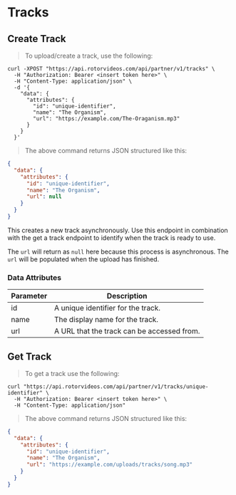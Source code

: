 # Tracks

## Create Track

> To upload/create a track, use the following:

```shell
curl -XPOST "https://api.rotorvideos.com/api/partner/v1/tracks" \
  -H "Authorization: Bearer <insert token here>" \
  -H "Content-Type: application/json" \
  -d '{
    "data": {
      "attributes": {
        "id": "unique-identifier",
        "name": "The Organism",
        "url": "https://example.com/The-Oraganism.mp3"
      }
    }
  }'

```

> The above command returns JSON structured like this:

```json
{
  "data": {
    "attributes": {
      "id": "unique-identifier",
      "name": "The Organism",
      "url": null
    }
  }
}
```

This creates a new track asynchronously. Use this endpoint in combination with
the get a track endpoint to identify when the track is ready to use.

<aside class="notice">
The <code>url</code> will return as <code>null</code> here because this process is asynchronous. The <code>url</code> will be populated when the upload has finished.
</aside>

### Data Attributes

Parameter | Description
--------- | -----------
id | A unique identifier for the track.
name | The display name for the track.
url | A URL that the track can be accessed from.

## Get Track

> To get a track use the following:

```shell
curl "https://api.rotorvideos.com/api/partner/v1/tracks/unique-identifier" \
  -H "Authorization: Bearer <insert token here>" \
  -H "Content-Type: application/json"
```

> The above command returns JSON structured like this:

```json
{
  "data": {
    "attributes": {
      "id": "unique-identifier",
      "name": "The Organism",
      "url": "https://example.com/uploads/tracks/song.mp3"
    }
  }
}
```
